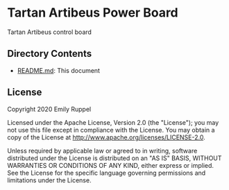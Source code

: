 # Tartan Artibeus Power Board

Tartan Artibeus control board

## Directory Contents

* [README.md](README.md): This document

## License

Copyright 2020 Emily Ruppel

Licensed under the Apache License, Version 2.0 (the "License"); you may not use
this file except in compliance with the License. You may obtain a copy of the
License at <http://www.apache.org/licenses/LICENSE-2.0>.

Unless required by applicable law or agreed to in writing, software distributed
under the License is distributed on an "AS IS" BASIS, WITHOUT WARRANTIES OR
CONDITIONS OF ANY KIND, either express or implied. See the License for the
specific language governing permissions and limitations under the License.
